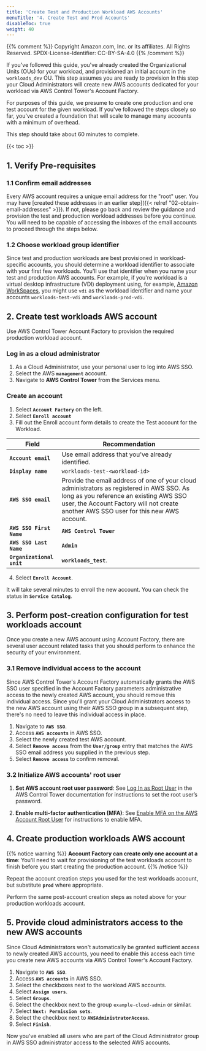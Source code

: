 ```yaml
---
title: 'Create Test and Production Workload AWS Accounts'
menuTitle: '4. Create Test and Prod Accounts'
disableToc: true
weight: 40
---
```


{{% comment %}}
Copyright Amazon.com, Inc. or its affiliates. All Rights Reserved.
SPDX-License-Identifier: CC-BY-SA-4.0
{{% /comment %}}

If you've followed this guide, you've already created the Organizational Units (OUs) for your workload, and provisioned an initial account in the `workloads_dev` OU.  This step assumes you are ready to provision In this step your Cloud Administrators will create new AWS accounts dedicated for your workload via AWS Control Tower's Account Factory.  

For purposes of this guide, we presume to create one production and one test account for the given workload.  If you've followed the steps closely so far, you've created a foundation that will scale to manage many accounts with a minimum of overhead.  

This step should take about 60 minutes to complete.

{{< toc >}}

## 1. Verify Pre-requisites

### 1.1 Confirm email addresses

Every AWS account requires a unique email address for the "root" user.  You may have [created these addresses in an earlier step]({{< relref "02-obtain-email-addresses" >}}).  If not, please go back and review the guidance and provision the test and production workload addresses before you continue.  You will need to be capable of accessing the inboxes of the email accounts to proceed through the steps below.

### 1.2 Choose workload group identifier

Since test and production workloads are best provisioned in workload-specific accounts, you should determine a workload identifier to associate with your first few workloads.  You'll use that identifier when you name your test and production AWS accounts. For example, if you're workload is a virtual desktop infrastructure (VDI) deployment using, for example, [Amazon WorkSpaces](https://aws.amazon.com/workspaces/?workspaces-blogs.sort-by=item.additionalFields.createdDate&workspaces-blogs.sort-order=desc), you might use `vdi` as the workload identifier and name your accounts `workloads-test-vdi` and `workloads-prod-vdi`.

## 2. Create test workloads AWS account

Use AWS Control Tower Account Factory to provision the required production workload account.

### Log in as a cloud administrator

1. As a Cloud Administrator, use your personal user to log into AWS SSO.
2. Select the AWS **`management`** account.
3. Navigate to **AWS Control Tower** from the Services menu.

### Create an account

1. Select **`Account Factory`** on the left.
2. Select **`Enroll account`**
3. Fill out the Enroll account form details to create the Test account for the Workload.

|Field|Recommendation|
|-----|---------------|
|**`Account email`**|Use email address that you've already identified.|
|**`Display name`**|`workloads-test-<workload-id>`|
|**`AWS SSO email`**|Provide the email address of one of your cloud administrators as registered in AWS SSO. As long as you reference an existing AWS SSO user, the Account Factory will not create another AWS SSO user for this new AWS account.|
|**`AWS SSO First Name`**|**`AWS Control Tower`**|
|**`AWS SSO Last Name`**|**`Admin`**|
|**`Organizational unit`**|**`workloads_test`**.|

4. Select **`Enroll Account`**.

It will take several minutes to enroll the new account. You can check the status in **`Service Catalog`**.

## 3. Perform post-creation configuration for test workloads account

Once you create a new AWS account using Account Factory, there are several user account related tasks that you should perform to enhance the security of your environment.

### 3.1 Remove individual access to the account

Since AWS Control Tower's Account Factory automatically grants the AWS SSO user specified in the Account Factory parameters administrative access to the newly created AWS account, you should remove this individual access.  Since you'll grant your Cloud Administrators access to the new AWS account using their AWS SSO group in a subsequent step, there's no need to leave this individual access in place.

1. Navigate to **`AWS SSO`**.
2. Access **`AWS accounts`** in AWS SSO.
3. Select the newly created test AWS account.
4. Select **`Remove access`** from the **`User/group`** entry that matches the AWS SSO email address you supplied in the previous step.
5. Select **`Remove access`** to confirm removal.

### 3.2 Initialize AWS accounts' root user 

1. **Set AWS account root user password**: See [Log In as Root User](https://docs.aws.amazon.com/controltower/latest/userguide/best-practices.html#root-login) in the AWS Control Tower documentation for instructions to set the root user’s password.

2. **Enable multi-factor authentication (MFA)**: See [Enable MFA on the AWS Account Root User](https://docs.aws.amazon.com/IAM/latest/UserGuide/id_root-user.html#id_root-user_manage_mfa) for instructions to enable MFA.

## 4. Create production workloads AWS account

{{% notice warning %}}
**Account Factory can create only one account at a time**: You'll need to wait for provisioning of the test workloads account to finish before you start creating the production account.
{{% /notice %}}

Repeat the account creation steps you used for the test workloads account, but substitute **`prod`** where appropriate.

Perform the same post-account creation steps as noted above for your production workloads account.

## 5. Provide cloud administrators access to the new AWS accounts

Since Cloud Administrators won't automatically be granted sufficient access to newly created AWS accounts, you need to enable this access each time you create new AWS accounts via AWS Control Tower's Account Factory.

1. Navigate to **`AWS SSO`**.
2. Access **`AWS accounts`** in AWS SSO.
3. Select the checkboxes next to the workload AWS accounts.
4. Select **`Assign users`**.
5. Select **`Groups`**.
6. Select the checkbox next to the group `example-cloud-admin` or similar.
7. Select **`Next: Permission sets`**.
8. Select the checkbox next to **`AWSAdministratorAccess`**.
9. Select **`Finish`**.

Now you've enabled all users who are part of the Cloud Administrator group in AWS SSO administrator access to the selected AWS accounts.